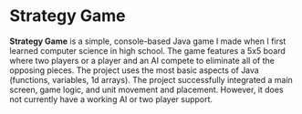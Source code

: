 # Strategy Game

**Strategy Game** is a simple, console-based Java game I made when I first learned
    computer science in high school. The game features a 5x5 board where two players
    or a player and an AI compete to eliminate all of the opposing pieces. The project
    uses the most basic aspects of Java (functions, variables, 1d arrays).
    The project successfully integrated a main screen, game logic, and unit movement
    and placement. However, it does not currently have a working AI or two player
    support.
